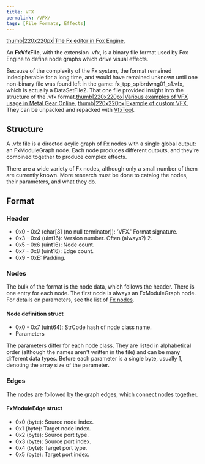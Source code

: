 ```yaml
---
title: VFX
permalink: /VFX/
tags: [File Formats, Effects]
---
```


[thumb|220x220px|The Fx editor in Fox
Engine.](/File:UjcBdMG-1-.jpg "wikilink")

An **FxVfxFile**, with the extension .vfx, is a binary file format used
by Fox Engine to define node graphs which drive visual effects.

Because of the complexity of the Fx system, the format remained
indecipherable for a long time, and would have remained unknown until
one non-binary file was found left in the
game: fx_tpp_splbrdwng01_s1.vfx, which is actually a DataSetFile2.
That one file provided insight into the structure of the .vfx
format.[thumb|220x220px|Various examples of VFX usage in Metal Gear
Online.](/File:Mgo3_vfx_demo_reel_images.png "wikilink")
[thumb|220x220px|Example of custom
VFX.](/File:MGSV_snow_vfx.jpg "wikilink") They can be unpacked and
repacked with [VfxTool](https://github.com/youarebritish/VfxTool).

## Structure

A .vfx file is a directed acylic graph of Fx nodes with a single global
output: an FxModuleGraph node. Each node produces different outputs, and
they're combined together to produce complex effects.

There are a wide variety of Fx nodes, although only a small number of
them are currently known. More research must be done to catalog the
nodes, their parameters, and what they do.

## Format

### Header

  - 0x0 - 0x2 (char\[3\] (no null terminator)): 'VFX.' Format signature.
  - 0x3 - 0x4 (uint16): Version number. Often (always?) 2.
  - 0x5 - 0x6 (uint16): Node count.
  - 0x7 - 0x8 (uint16): Edge count.
  - 0x9 - 0xE: Padding.

### Nodes

The bulk of the format is the node data, which follows the header. There
is one entry for each node. The first node is always an FxModuleGraph
node. For details on parameters, see the list of [Fx
nodes](/Fx_nodes "wikilink").

#### Node definition struct

  - 0x0 - 0x7 (uint64): StrCode hash of node class name.
  - Parameters

The parameters differ for each node class. They are listed in
alphabetical order (although the names aren't written in the file) and
can be many different data types. Before each parameter is a single
byte, usually 1, denoting the array size of the parameter.

### Edges

The nodes are followed by the graph edges, which connect nodes together.

#### FxModuleEdge struct

  - 0x0 (byte): Source node index.
  - 0x1 (byte): Target node index.
  - 0x2 (byte): Source port type.
  - 0x3 (byte): Source port index.
  - 0x4 (byte): Target port type.
  - 0x5 (byte): Target port index.